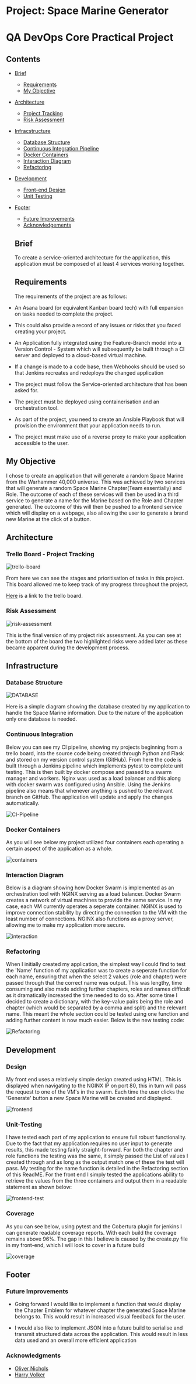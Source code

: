 
# Project: Space Marine Generator

# QA DevOps Core Practical Project

## Contents
- [Brief](#brief)
    - [Requirements](#requirements)
    - [My Objective](#my-objective)
- [Architecture](#architecture)
    - [Project Tracking](#project-tracking)
    - [Risk Assessment](#risk-assessment)
- [Infracstructure](#infrastructure)
    - [Database Structure](#database-structure)
    - [Continuous Integration Pipeline](#continuous-integration-pipeline)
    - [Docker Containers](#docker-containers)
    - [Interaction Diagram](#interaction-diagram)
    - [Refactoring](#refactoring)
- [Development](#development)
    - [Front-end Design](#front-end-design)
    - [Unit Testing](#unit-testing)
- [Footer](#footer)
    - [Future Improvements](#future-improvements)
    - [Acknowledgements](#acknowledgements)


    ## Brief
    To create a service-oriented architecture for the application, this application must be composed of at least 4 services working together.

    ## Requirements
    The requirements of the project are as follows:

- An Asana board (or equivalent Kanban board tech) with full expansion on tasks needed to complete the project.
- This could also provide a record of any issues or risks that you faced creating your project.
- An Application fully integrated using the Feature-Branch model into a Version Control - System which will subsequently be built through a CI server and deployed to a cloud-based virtual machine.
- If a change is made to a code base, then Webhooks should be used so that Jenkins recreates and redeploys the changed application
- The project must follow the Service-oriented architecture that has been asked for.
- The project must be deployed using containerisation and an orchestration tool.
- As part of the project, you need to create an Ansible Playbook that will provision the environment that your application needs to run.
- The project must make use of a reverse proxy to make your application accessible to the user.

## My Objective

I chose to create an application that will generate a random Space Marine from the Warhammer 40,000 universe. This was achieved by two services that will generate a random Space Marine Chapter(Team essentially) and Role. The outcome of each of these services will then be used in a third service to generate a name for the Marine based on the Role and Chapter generated. The outcome of this will then be pushed to a frontend service which will display on a webpage, also allowing the user to generate a brand new Marine at the click of a button.

## Architecture

### Trello Board - Project Tracking

![trello-board](https://i.imgur.com/5jZaCs6.png)

From here we can see the stages and prioritisation of tasks in this project. This board allowed me to keep track of my progress throughout the project.

[Here](https://trello.com/b/HE060b6h/space-marine-generator) is a link to the trello board.

### Risk Assessment

![risk-assessment](https://i.imgur.com/f0S0QdX.png)

This is the final version of my project risk assessment. As you can see at the bottom of the board the two highlighted risks were added later as these became apparent during the development process.

## Infrastructure

### Database Structure

![DATABASE](https://i.imgur.com/wLdBU5m.png)

Here is a simple diagram showing the database created by my application to handle the Space Marine information. Due to the nature of the application only one database is needed.

### Continuous Integration
Below you can see my CI pipeline, showing my projects beginning from a trello board, into the source code being created through Python and Flask and stored on my version control system (GitHub). From here the code is built through a Jenkins pipeline which implements pytest to complete unit testing. This is then built by docker compose and passed to a swarm manager and workers. Nginx was used as a load balancer and this along with docker swarm was configured using Ansible. Using the Jenkins pipeline also means that whenever anything is pushed to the relevant branch on GitHub. The application will update and apply the changes automatically.

![CI-Pipeline](https://i.imgur.com/fhX13JG.jpg)

### Docker Containers

As you will see below my project utilized four containers each operating a certain aspect of the application as a whole.

![containers](https://i.imgur.com/mT1QLe6.png)

### Interaction Diagram

Below is a diagram showing how Docker Swarm is implemented as an orchestration tool with NGINX serving as a load balancer. Docker Swarm creates a network of virtual machines to provide the same service. In my case, each VM currently operates a seperate container. NGINX is used to improve connection stability by directing the connection to the VM with the least number of connections. NGINX also functions as a proxy server, allowing me to make my application more secure.

![interaction](https://i.imgur.com/Hoi1oKn.png)


### Refactoring

When I initially created my application, the simplest way I could find to test the 'Name' function of my application was to create a seperate function for each name, ensuring that when the select 2 values (role and chapter) were passed through that the correct name was output. This was lengthy, time consuming and also made adding further chapters, roles and names difficult as it dramatically increased the time needed to do so. After some time I decided to create a dictionary, with the key-value pairs being the role and chapter (which would be separated by a comma and split) and the relevant name. This meant the whole section could be tested using one function and adding further content is now much easier. Below is the new testing code:

![Refactoring](https://i.imgur.com/e83ZT2O.png)

## Development

### Design

My front end uses a relatively simple design created using HTML. This is displayed when navigating to the NGINX IP on port 80, this in turn will pass the request to one of the VM's in the swarm. Each time the user clicks the 'Generate' button a new Space Marine will be created and displayed.

![frontend](https://i.imgur.com/idvWCy8.png)

### Unit-Testing

I have tested each part of my application to ensure full robust functionality. Due to the fact that my application requires no user input to generate results, this made testing fairly straight-forward. For both the chapter and role functions the testing was the same, it simply passed the List of values I created through and as long as the output match one of these the test will pass. My testing for the name function is detailed in the Refactoring section of this ReadME. For the front end I simply tested the applications ability to retrieve the values from the three containers and output them in a readable statement as shown below: 

![frontend-test](https://i.imgur.com/YOxDIRD.png)

### Coverage

As you can see below, using pytest and the Cobertura plugin for jenkins I can generate readable coverage reports. With each build the coverage remains above 96%. The gap in this I believe is caused by the create.py file in my front-end, which I will look to cover in a future build 

![coverage](https://i.imgur.com/BUnESpr.png)


## Footer

### Future Improvements

- Going forward I would like to implement a function that would display the Chapter Emblem for whatever chapter the generated Space Marine belongs to. This would result in increased visual feedback for the user.

- I would also like to implement JSON into a future build to serialise and transmit structured data across the application. This would result in less data used and an overall more efficient application

### Acknowledgments

- [Oliver Nichols](https://github.com/OliverNichols)
- [Harry Volker](https://github.com/htr-volker)
